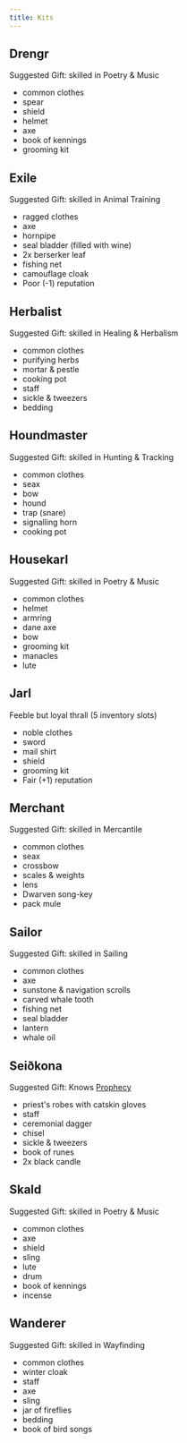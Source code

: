 ```yaml
---
title: Kits
---
```


## Drengr

Suggested Gift: skilled in Poetry & Music

-   common clothes
-   spear
-   shield
-   helmet
-   axe
-   book of kennings
-   grooming kit

## Exile

Suggested Gift: skilled in Animal Training

-   ragged clothes
-   axe
-   hornpipe
-   seal bladder (filled with wine)
-   2x berserker leaf
-   fishing net
-   camouflage cloak
-   Poor (-1) reputation

## Herbalist

Suggested Gift: skilled in Healing & Herbalism

-   common clothes
-   purifying herbs
-   mortar & pestle
-   cooking pot
-   staff
-   sickle & tweezers
-   bedding

## Houndmaster

Suggested Gift: skilled in Hunting & Tracking

-   common clothes
-   seax
-   bow
-   hound
-   trap (snare)
-   signalling horn
-   cooking pot

## Housekarl

Suggested Gift: skilled in Poetry & Music

-   common clothes
-   helmet
-   armring
-   dane axe
-   bow
-   grooming kit
-   manacles
-   lute

## Jarl

Feeble but loyal thrall (5 inventory slots)

-   noble clothes
-   sword
-   mail shirt
-   shield
-   grooming kit
-   Fair (+1) reputation

## Merchant

Suggested Gift: skilled in Mercantile

-   common clothes
-   seax
-   crossbow
-   scales & weights
-   lens
-   Dwarven song-key
-   pack mule

## Sailor

Suggested Gift: skilled in Sailing

-   common clothes
-   axe
-   sunstone & navigation scrolls
-   carved whale tooth
-   fishing net
-   seal bladder
-   lantern
-   whale oil

## Seiðkona

Suggested Gift: Knows [Prophecy](/rules/magic/seiðr#prophecy)

-   priest's robes with catskin gloves
-   staff
-   ceremonial dagger
-   chisel
-   sickle & tweezers
-   book of runes
-   2x black candle

## Skald

Suggested Gift: skilled in Poetry & Music

-   common clothes
-   axe
-   shield
-   sling
-   lute
-   drum
-   book of kennings
-   incense

## Wanderer

Suggested Gift: skilled in Wayfinding

-   common clothes
-   winter cloak
-   staff
-   axe
-   sling
-   jar of fireflies
-   bedding
-   book of bird songs
